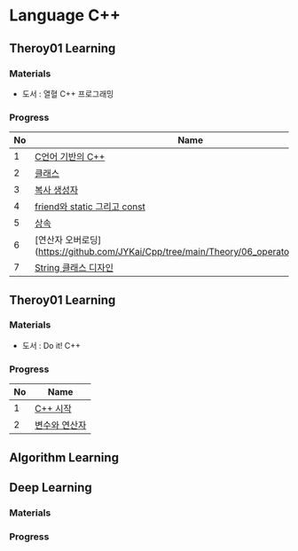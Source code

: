 # Language C++

## Theroy01 Learning

### Materials
- 도서 : 열혈 C++ 프로그래밍

### Progress
| No | Name |
| :--- | ---- | 
| 1    | [C언어 기반의 C++](https://github.com/JYKai/Cpp/tree/main/Theory/01_about_c%2B%2B) |
| 2    | [클래스](https://github.com/JYKai/Cpp/tree/main/Theory/02_class) |
| 3    | [복사 생성자](https://github.com/JYKai/Cpp/tree/main/Theory/03_copy_constructor) |
| 4    | [friend와 static 그리고 const](https://github.com/JYKai/Cpp/tree/main/Theory/04_friend_static_const) |
| 5    | [상속](https://github.com/JYKai/Cpp/tree/main/Theory/05_inheritance) |
| 6    | [연산자 오버로딩](https://github.com/JYKai/Cpp/tree/main/Theory/06_operator_overloading |
| 7    | [String 클래스 디자인](https://github.com/JYKai/Cpp/tree/main/Theory/07_design_string) |


## Theroy01 Learning

### Materials
- 도서 : Do it! C++

### Progress
| No | Name |
| :--- | ---- | 
| 1    | [C++ 시작]() |
| 2    | [변수와 연산자]() |


## Algorithm Learning

## Deep Learning

### Materials

### Progress